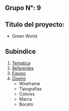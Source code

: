 ## Grupo N°: 9
## Titulo del proyecto:
  - Green World
## Subindice
  1. [Tematica](/documentos/tematica.md)
  2. [Referentes](/documento/referente.md)
  3. [Equipo](/documento/equipo)
  4. [Diseño](/documento/diseño.md)
      - Wireframe
      - Tipografias
      - Colores
      - Marca
      - Boceto

